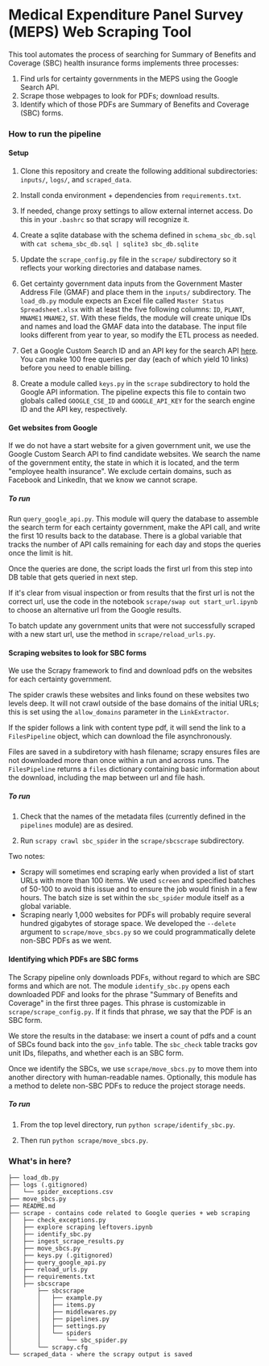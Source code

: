 # Medical Expenditure Panel Survey (MEPS) Web Scraping Tool

This tool automates the process of searching for Summary of Benefits and Coverage (SBC) health insurance forms   implements three processes:

1. Find urls for certainty governments in the MEPS using the Google Search API.
2. Scrape those webpages to look for PDFs; download results.
3. Identify which of those PDFs are Summary of Benefits and Coverage (SBC) forms.

### How to run the pipeline

#### Setup

1. Clone this repository and create the following additional subdirectories: `inputs/`, `logs/`, and `scraped_data`.

2. Install conda environment + dependencies from `requirements.txt`. 

3. If needed, change proxy settings to allow external internet access. Do this in your `.bashrc` so that scrapy will recognize it.

4. Create a sqlite database with the schema defined in `schema_sbc_db.sql` with `cat schema_sbc_db.sql | sqlite3 sbc_db.sqlite`

5. Update the `scrape_config.py` file in the `scrape/` subdirectory so it reflects your working directories and database names.

6. Get certainty government data inputs from the Government Master Address File (GMAF) and place them in the `inputs/` subdirectory. The `load_db.py` module expects an Excel file called `Master Status Spreadsheet.xlsx` with at least the five following columns: `ID`, `PLANT`, `MNAME1` `MNAME2`, `ST`. With these fields, the module will create unique IDs and names and load the GMAF data into the database. The input file looks different from year to year, so modify the ETL process as needed.

7. Get a Google Custom Search ID and an API key for the search API [here](https://developers.google.com/custom-search/v1/introduction). You can make 100 free queries per day (each of which yield 10 links) before you need to enable billing.

8. Create a module called `keys.py` in the `scrape` subdirectory to hold the Google API information. The pipeline expects this file to contain two globals called `GOOGLE_CSE_ID` and `GOOGLE_API_KEY` for the search engine ID and the API key, respectively.

#### Get websites from Google

If we do not have a start website for a given government unit, we use the Google Custom Search API to find candidate websites. We search the name of the government entity, the state in which it is located, and the term "employee health insurance". We exclude certain domains, such as Facebook and LinkedIn, that we know we cannot scrape. 

##### To run

Run `query_google_api.py`. This module will query the database to assemble the search term for each certainty government, make the API call, and write the first 10 results back to the database. There is a global variable that tracks the number of API calls remaining for each day and stops the queries once the limit is hit. 

Once the queries are done, the script loads the first url from this step into DB table that gets queried in next step.

If it's clear from visual inspection or from results that the first url is not the correct url, use the code in the notebook `scrape/swap out start_url.ipynb` to choose an alternative url from the Google results.

To batch update any government units that were not successfully scraped with a new start url, use the method in `scrape/reload_urls.py`.

#### Scraping websites to look for SBC forms 

We use the Scrapy framework to find and download pdfs on the websites for each certainty government. 

The spider crawls these websites and links found on these websites two levels deep. It will not crawl outside of the base domains of the initial URLs; this is set using the `allow_domains` parameter in the `LinkExtractor`. 

If the spider follows a link with content type pdf, it will send the link to a `FilesPipeline` object, which can download the file asynchronously. 

Files are saved in a subdiretory with hash filename; scrapy ensures files are not downloaded more than once within a run and across runs. The `FilesPipeline` returns a `files` dictionary containing basic information about the download, including the map between url and file hash.

##### To run

1. Check that the names of the metadata files (currently defined in the `pipelines` module) are as desired. 

2. Run `scrapy crawl sbc_spider` in the `scrape/sbcscrape` subdirectory.

Two notes:
 - Scrapy will sometimes end scraping early when provided a list of start URLs with more than 100 items. We used `screen` and specified batches of 50-100 to avoid this issue and to ensure the job would finish in a few hours. The batch size is set within the `sbc_spider` module itself as a global variable.
 - Scraping nearly 1,000 websites for PDFs will probably require several hundred gigabytes of storage space. We developed the `--delete` argument to `scrape/move_sbcs.py` so we could programmatically delete non-SBC PDFs as we went.

#### Identifying which PDFs are SBC forms

The Scrapy pipeline only downloads PDFs, without regard to which are SBC forms and which are not. The module `identify_sbc.py` opens each downloaded PDF and looks for the phrase "Summary of Benefits and Coverage" in the first three pages. This phrase is customizable in `scrape/scrape_config.py`. If it finds that phrase, we say that the PDF is an SBC form. 

We store the results in the database: we insert a count of pdfs and a count of SBCs found back into the `gov_info` table. The `sbc_check` table tracks gov unit IDs, filepaths, and whether each is an SBC form.  

Once we identify the SBCs, we use `scrape/move_sbcs.py` to move them into another directory with human-readable names. Optionally, this module has a method to delete non-SBC PDFs to reduce the project storage needs.

##### To run

1. From the top level directory, run `python scrape/identify_sbc.py`. 

2. Then run `python scrape/move_sbcs.py`.

### What's in here?


```
├── load_db.py
├── logs (.gitignored)
│   └── spider_exceptions.csv
├── move_sbcs.py
├── README.md
├── scrape - contains code related to Google queries + web scraping 
│   ├── check_exceptions.py
│   ├── explore scraping leftovers.ipynb
│   ├── identify_sbc.py
│   ├── ingest_scrape_results.py
│   ├── move_sbcs.py
│   ├── keys.py (.gitignored)
│   ├── query_google_api.py
│   ├── reload_urls.py
│   ├── requirements.txt
│   ├── sbcscrape
│       ├── sbcscrape
│       │   ├── example.py
│       │   ├── items.py
│       │   ├── middlewares.py
│       │   ├── pipelines.py
│       │   ├── settings.py
│       │   └── spiders
│       │       └── sbc_spider.py
│       └── scrapy.cfg
└── scraped_data - where the scrapy output is saved
```

